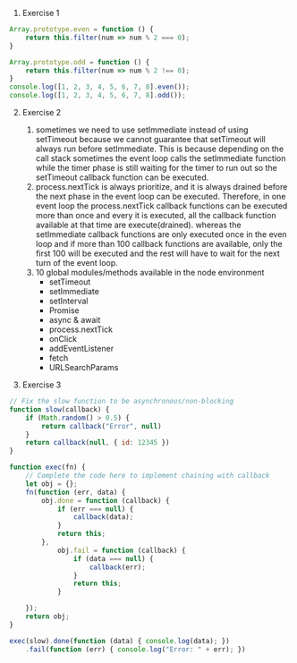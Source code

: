 1. Exercise 1
```javascript 
Array.prototype.even = function () {
    return this.filter(num => num % 2 === 0);
}

Array.prototype.odd = function () {
    return this.filter(num => num % 2 !== 0);
}
console.log([1, 2, 3, 4, 5, 6, 7, 8].even());
console.log([1, 2, 3, 4, 5, 6, 7, 8].odd());
```
2. Exercise 2
    1. sometimes we need to use setImmediate instead of using setTimeout because we cannot guarantee that setTimeout will always run before setImmediate. This is because depending on the call stack sometimes the event loop calls the setImmediate function while the timer phase is still waiting for the timer to run out so the setTimeout callback function can be executed.
    2. process.nextTick is always prioritize, and it is always drained before the next phase in the event loop can be executed. Therefore, in one event loop the process.nextTick callback functions can be executed more than once and every it is executed, all the callback function available at that time are execute(drained). whereas the setImmediate callback functions are only executed once in the even loop and if more than 100 callback functions are available, only the first 100 will be executed and the rest will have to wait for the next turn of the event loop.
    3. 10 global modules/methods available in the node environment
        * setTimeout
        * setImmediate
        * setInterval
        * Promise
        * async & await
        * process.nextTick
        * onClick
        * addEventListener
        * fetch
        * URLSearchParams
    
3. Exercise 3 
```javascript
// Fix the slow function to be asynchronous/non-blocking
function slow(callback) {
    if (Math.random() > 0.5) {
        return callback("Error", null)
    }
    return callback(null, { id: 12345 })
}

function exec(fn) {
    // Complete the code here to implement chaining with callback
    let obj = {};
    fn(function (err, data) {
        obj.done = function (callback) {
            if (err === null) {
                callback(data);
            }
            return this;
        },
            obj.fail = function (callback) {
                if (data === null) {
                    callback(err);
                }
                return this;
            }

    });
    return obj;
}

exec(slow).done(function (data) { console.log(data); })
    .fail(function (err) { console.log("Error: " + err); })
```
     